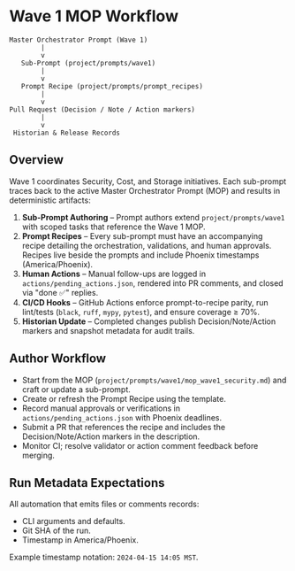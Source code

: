 # Wave 1 MOP Workflow

```
Master Orchestrator Prompt (Wave 1)
        |
        v
   Sub-Prompt (project/prompts/wave1)
        |
        v
   Prompt Recipe (project/prompts/prompt_recipes)
        |
        v
Pull Request (Decision / Note / Action markers)
        |
        v
 Historian & Release Records
```

## Overview
Wave 1 coordinates Security, Cost, and Storage initiatives. Each sub-prompt traces back to the active Master Orchestrator Prompt (MOP) and results in deterministic artifacts:

1. **Sub-Prompt Authoring** – Prompt authors extend `project/prompts/wave1` with scoped tasks that reference the Wave 1 MOP.
2. **Prompt Recipes** – Every sub-prompt must have an accompanying recipe detailing the orchestration, validations, and human approvals. Recipes live beside the prompts and include Phoenix timestamps (America/Phoenix).
3. **Human Actions** – Manual follow-ups are logged in `actions/pending_actions.json`, rendered into PR comments, and closed via "done ✅" replies.
4. **CI/CD Hooks** – GitHub Actions enforce prompt-to-recipe parity, run lint/tests (`black`, `ruff`, `mypy`, `pytest`), and ensure coverage ≥ 70%.
5. **Historian Update** – Completed changes publish Decision/Note/Action markers and snapshot metadata for audit trails.

## Author Workflow
- Start from the MOP (`project/prompts/wave1/mop_wave1_security.md`) and craft or update a sub-prompt.
- Create or refresh the Prompt Recipe using the template.
- Record manual approvals or verifications in `actions/pending_actions.json` with Phoenix deadlines.
- Submit a PR that references the recipe and includes the Decision/Note/Action markers in the description.
- Monitor CI; resolve validator or action comment feedback before merging.

## Run Metadata Expectations
All automation that emits files or comments records:
- CLI arguments and defaults.
- Git SHA of the run.
- Timestamp in America/Phoenix.

Example timestamp notation: `2024-04-15 14:05 MST`.
